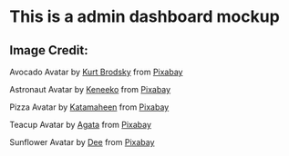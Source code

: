 # This is a admin dashboard mockup

## Image Credit:

Avocado Avatar by <a href="https://pixabay.com/users/kurt_brodsky-16371490/?utm_source=link-attribution&utm_medium=referral&utm_campaign=image&utm_content=5130214">Kurt Brodsky</a> from <a href="https://pixabay.com//?utm_source=link-attribution&utm_medium=referral&utm_campaign=image&utm_content=5130214">Pixabay</a>

Astronaut Avatar by <a href="https://pixabay.com/users/keneeko-873198/?utm_source=link-attribution&utm_medium=referral&utm_campaign=image&utm_content=3751046">Keneeko</a> from <a href="https://pixabay.com//?utm_source=link-attribution&utm_medium=referral&utm_campaign=image&utm_content=3751046">Pixabay</a>

Pizza Avatar by <a href="https://pixabay.com/users/katamaheen-24851885/?utm_source=link-attribution&utm_medium=referral&utm_campaign=image&utm_content=7248455">Katamaheen</a> from <a href="https://pixabay.com//?utm_source=link-attribution&utm_medium=referral&utm_campaign=image&utm_content=7248455">Pixabay</a>

Teacup Avatar by <a href="https://pixabay.com/users/dandelion_tea-15261675/?utm_source=link-attribution&utm_medium=referral&utm_campaign=image&utm_content=5263922">Agata</a> from <a href="https://pixabay.com//?utm_source=link-attribution&utm_medium=referral&utm_campaign=image&utm_content=5263922">Pixabay</a>

Sunflower Avatar by <a href="https://pixabay.com/users/deeznutz1-3086161/?utm_source=link-attribution&utm_medium=referral&utm_campaign=image&utm_content=8184612">Dee</a> from <a href="https://pixabay.com//?utm_source=link-attribution&utm_medium=referral&utm_campaign=image&utm_content=8184612">Pixabay</a>
